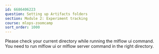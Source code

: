 ```yaml
---
id: 6686406223
question: Setting up Artifacts folders
section: Module 2: Experiment tracking
course: mlops-zoomcamp
sort_order: 1000
---
```


Please check your current directory while running the mlflow ui command. You need to run mlflow ui or mlflow server command in the right directory.

